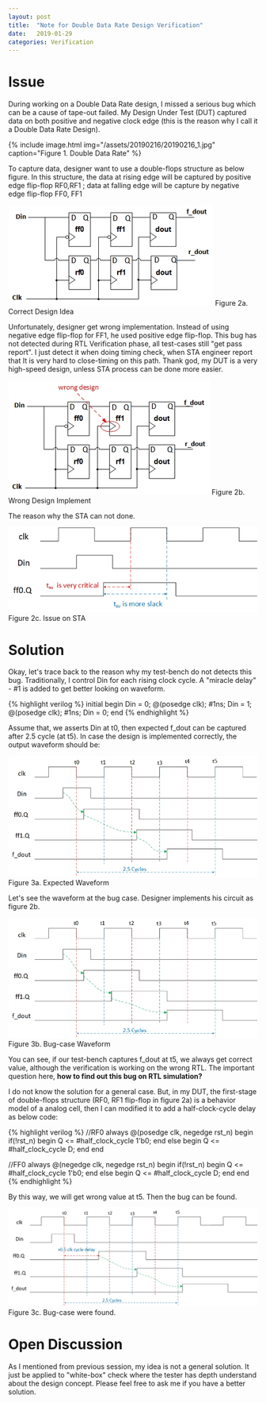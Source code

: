 ```yaml
---
layout: post
title:  "Note for Double Data Rate Design Verification"
date:   2019-01-29
categories: Verification
---
```

# Issue
During working on a Double Data Rate design, I missed a serious bug which can be a cause of tape-out failed. My Design Under Test (DUT) captured data on both positive and negative clock edge (this is the reason why I call it a Double Data Rate Design). 

{% include image.html
   img="/assets/20190216/20190216_1.jpg"
   caption="Figure 1. Double Data Rate" %}

To capture data, designer want to use a double-flops structure as below figure. In this structure, the data at rising edge will be captured by positive edge flip-flop RF0,RF1 ; data at falling edge will be capture by negative edge flip-flop FF0, FF1

![](/assets/20190216/20190216_2a.jpg)
Figure 2a. Correct Design Idea

Unfortunately, designer get wrong implementation. Instead of using negative edge flip-flop for FF1, he used positive edge flip-flop. This bug has not detected during RTL Verification phase, all test-cases still "get pass report". I just detect it when doing timing check, when STA engineer report that It is very hard to close-timing on this path. Thank god, my DUT is a very high-speed design, unless STA process can be done more easier.
 
![](/assets/20190216/20190216_2b.jpg)
Figure 2b. Wrong Design Implement

The reason why the STA can not done.

![](/assets/20190216/20190216_2c.jpg)
Figure 2c. Issue on STA

# Solution
Okay, let's trace back to the reason why my test-bench do not detects this bug. Traditionally, I control Din for each rising clock cycle. A "miracle delay" - #1 is added to get better looking on waveform. 

{% highlight verilog %}
initial begin
  Din = 0;
  @(posedge clk); #1ns;
  Din = 1;
  @(posedge clk); #1ns;
  Din = 0;
end
{% endhighlight %} 

Assume that, we asserts Din at t0, then expected f_dout can be captured after 2.5 cycle (at t5). In case the design is implemented correctly, the output waveform should be: 

![](/assets/20190216/20190216_3a.jpg) 
Figure 3a. Expected Waveform

Let's see the waveform at the bug case. Designer implements his circuit as figure 2b. 

![](/assets/20190216/20190216_3b.jpg) 
Figure 3b. Bug-case Waveform

You can see, if our test-bench captures f_dout at t5, we always get correct value, although the verification is working on the wrong RTL. The important question here, **how to find out this bug on RTL simulation?**

I do not know the solution for a general case. But, in my DUT, the first-stage of double-flops structure (RF0, RF1 flip-flop in figure 2a) is a behavior model of a analog cell, then I can modified it to add a half-clock-cycle delay as below code:

{% highlight verilog %}
//RF0
always @(posedge clk, negedge rst_n) begin
  if(!rst_n) begin
    Q <= #half_clock_cycle 1'b0;
  end else begin
    Q <= #half_clock_cycle D;
  end
end

//FF0
always @(negedge clk, negedge rst_n) begin
  if(!rst_n) begin
    Q <= #half_clock_cycle 1'b0;
  end else begin
    Q <= #half_clock_cycle D;
  end
end
{% endhighlight %} 
 
By this way, we will get wrong value at t5. Then the bug can be found.

![](/assets/20190216/20190216_3c.jpg)
Figure 3c. Bug-case were found.
 
# Open Discussion

As I mentioned from previous session, my idea is not a general solution. It just be applied to "white-box" check where the tester has depth understand about the design concept. Please feel free to ask me if you have a better solution.

